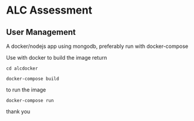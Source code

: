 # ALC Assessment
## User Management

A docker/nodejs app using mongodb, preferably run with docker-compose

Use with docker
to build the image return

`cd alcdocker`

`docker-compose build`

to run the image

`docker-compose run`

thank you
